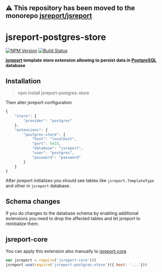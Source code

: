 **⚠️ This repository has been moved to the monorepo [jsreport/jsreport](https://github.com/jsreport/jsreport)**
--

# jsreport-postgres-store
[![NPM Version](http://img.shields.io/npm/v/jsreport-postgres-store.svg?style=flat-square)](https://npmjs.com/package/jsreport-postgres-store)
[![Build Status](https://travis-ci.org/jsreport/jsreport-postgres-store.png?branch=master)](https://travis-ci.org/jsreport/jsreport-postgres-store)

**[jsreport](https://github.com/jsreport/jsreport) template store extension allowing to persist data in [PostgreSQL](http://www.postgresql.org/) database**


## Installation

> npm install jsreport-postgres-store

Then alter jsreport configuration
```js
{
	"store": {
		"provider": "postgres"
	},
	"extensions": {
		"postgres-store": {
			"host": "localhost",
			"port": 5433,
			"database": "jsreport",
			"user": "postgres",
			"password": "password"
		}
	}
}
```

After jsreport initializes you should see tables like `jsreport.TemplateType` and other in `jsreport` database.

## Schema changes
If you do changes to the database schema by enabling additional extensions you need to drop the affected tables and let jsreport to reinitialize them.


## jsreport-core
You can apply this extension also manually to [jsreport-core](https://github.com/jsreport/jsreport-core)


```js
var jsreport = require('jsreport-core')()
jsreport.use(require('jsreport-postgres-store')({ host: '...'}))
```
